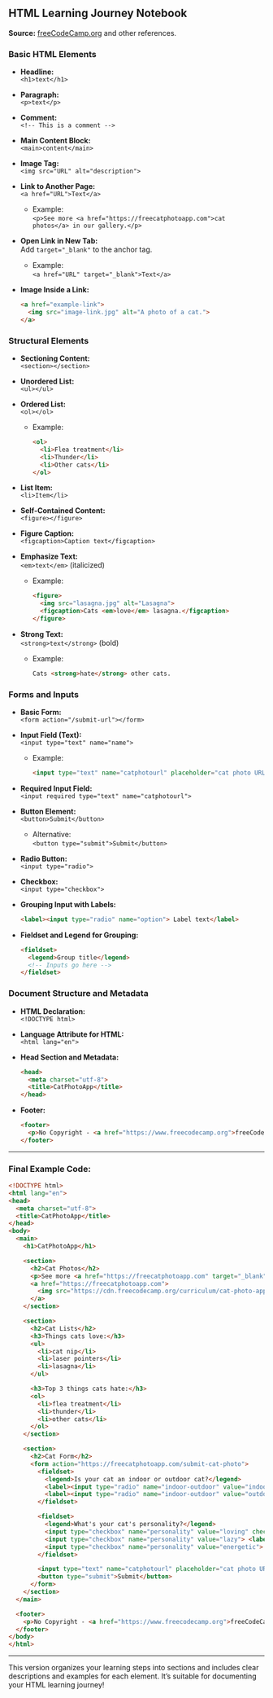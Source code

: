 ## HTML Learning Journey Notebook  
**Source:** [freeCodeCamp.org](https://www.freecodecamp.org) and other references.

### Basic HTML Elements
- **Headline:**  
  `<h1>text</h1>`

- **Paragraph:**  
  `<p>text</p>`

- **Comment:**  
  `<!-- This is a comment -->`

- **Main Content Block:**  
  `<main>content</main>`

- **Image Tag:**  
  `<img src="URL" alt="description">`

- **Link to Another Page:**  
  `<a href="URL">Text</a>`  
  - Example:  
    `<p>See more <a href="https://freecatphotoapp.com">cat photos</a> in our gallery.</p>`

- **Open Link in New Tab:**  
  Add `target="_blank"` to the anchor tag.  
  - Example:  
    `<a href="URL" target="_blank">Text</a>`

- **Image Inside a Link:**  
  ```html
  <a href="example-link">
    <img src="image-link.jpg" alt="A photo of a cat.">
  </a>
  ```

### Structural Elements
- **Sectioning Content:**  
  `<section></section>`

- **Unordered List:**  
  `<ul></ul>`

- **Ordered List:**  
  `<ol></ol>`  
  - Example:  
    ```html
    <ol>
      <li>Flea treatment</li>
      <li>Thunder</li>
      <li>Other cats</li>
    </ol>
    ```

- **List Item:**  
  `<li>Item</li>`

- **Self-Contained Content:**  
  `<figure></figure>`

- **Figure Caption:**  
  `<figcaption>Caption text</figcaption>`

- **Emphasize Text:**  
  `<em>text</em>` (italicized)  
  - Example:  
    ```html
    <figure>
      <img src="lasagna.jpg" alt="Lasagna">
      <figcaption>Cats <em>love</em> lasagna.</figcaption>
    </figure>
    ```

- **Strong Text:**  
  `<strong>text</strong>` (bold)  
  - Example:  
    ```html
    Cats <strong>hate</strong> other cats.
    ```

### Forms and Inputs
- **Basic Form:**  
  `<form action="/submit-url"></form>`

- **Input Field (Text):**  
  `<input type="text" name="name">`  
  - Example:  
    ```html
    <input type="text" name="catphotourl" placeholder="cat photo URL">
    ```

- **Required Input Field:**  
  `<input required type="text" name="catphotourl">`

- **Button Element:**  
  `<button>Submit</button>`  
  - Alternative:  
    `<button type="submit">Submit</button>`

- **Radio Button:**  
  `<input type="radio">`

- **Checkbox:**  
  `<input type="checkbox">`

- **Grouping Input with Labels:**  
  ```html
  <label><input type="radio" name="option"> Label text</label>
  ```

- **Fieldset and Legend for Grouping:**  
  ```html
  <fieldset>
    <legend>Group title</legend>
    <!-- Inputs go here -->
  </fieldset>
  ```

### Document Structure and Metadata
- **HTML Declaration:**  
  `<!DOCTYPE html>`

- **Language Attribute for HTML:**  
  `<html lang="en">`

- **Head Section and Metadata:**  
  ```html
  <head>
    <meta charset="utf-8">
    <title>CatPhotoApp</title>
  </head>
  ```

- **Footer:**  
  ```html
  <footer>
    <p>No Copyright - <a href="https://www.freecodecamp.org">freeCodeCamp.org</a></p>
  </footer>
  ```

---

### Final Example Code:
```html
<!DOCTYPE html>
<html lang="en">
<head>
  <meta charset="utf-8">
  <title>CatPhotoApp</title>
</head>
<body>
  <main>
    <h1>CatPhotoApp</h1>

    <section>
      <h2>Cat Photos</h2>
      <p>See more <a href="https://freecatphotoapp.com" target="_blank">cat photos</a> in our gallery.</p>
      <a href="https://freecatphotoapp.com">
        <img src="https://cdn.freecodecamp.org/curriculum/cat-photo-app/relaxing-cat.jpg" alt="A cute orange cat lying on its back.">
      </a>
    </section>

    <section>
      <h2>Cat Lists</h2>
      <h3>Things cats love:</h3>
      <ul>
        <li>cat nip</li>
        <li>laser pointers</li>
        <li>lasagna</li>
      </ul>

      <h3>Top 3 things cats hate:</h3>
      <ol>
        <li>flea treatment</li>
        <li>thunder</li>
        <li>other cats</li>
      </ol>
    </section>

    <section>
      <h2>Cat Form</h2>
      <form action="https://freecatphotoapp.com/submit-cat-photo">
        <fieldset>
          <legend>Is your cat an indoor or outdoor cat?</legend>
          <label><input type="radio" name="indoor-outdoor" value="indoor" checked> Indoor</label>
          <label><input type="radio" name="indoor-outdoor" value="outdoor"> Outdoor</label>
        </fieldset>

        <fieldset>
          <legend>What's your cat's personality?</legend>
          <input type="checkbox" name="personality" value="loving" checked> <label for="loving">Loving</label>
          <input type="checkbox" name="personality" value="lazy"> <label for="lazy">Lazy</label>
          <input type="checkbox" name="personality" value="energetic"> <label for="energetic">Energetic</label>
        </fieldset>

        <input type="text" name="catphotourl" placeholder="cat photo URL" required>
        <button type="submit">Submit</button>
      </form>
    </section>
  </main>

  <footer>
    <p>No Copyright - <a href="https://www.freecodecamp.org">freeCodeCamp.org</a></p>
  </footer>
</body>
</html>
```

---

This version organizes your learning steps into sections and includes clear descriptions and examples for each element. It’s suitable for documenting your HTML learning journey!
